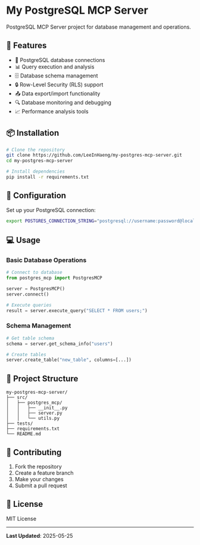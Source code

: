 # My PostgreSQL MCP Server

PostgreSQL MCP Server project for database management and operations.

## 🚀 Features

- 🔗 PostgreSQL database connections
- 📊 Query execution and analysis  
- 🗄️ Database schema management
- 🔒 Row-Level Security (RLS) support
- 📤 Data export/import functionality
- 🔍 Database monitoring and debugging
- 📈 Performance analysis tools

## 📦 Installation

```bash
# Clone the repository
git clone https://github.com/LeeInHaeng/my-postgres-mcp-server.git
cd my-postgres-mcp-server

# Install dependencies
pip install -r requirements.txt
```

## 🔧 Configuration

Set up your PostgreSQL connection:

```bash
export POSTGRES_CONNECTION_STRING="postgresql://username:password@localhost:5432/database"
```

## 💻 Usage

### Basic Database Operations
```python
# Connect to database
from postgres_mcp import PostgresMCP

server = PostgresMCP()
server.connect()

# Execute queries
result = server.execute_query("SELECT * FROM users;")
```

### Schema Management
```python
# Get table schema
schema = server.get_schema_info("users")

# Create tables
server.create_table("new_table", columns=[...])
```

## 📁 Project Structure

```
my-postgres-mcp-server/
├── src/
│   ├── postgres_mcp/
│   │   ├── __init__.py
│   │   ├── server.py
│   │   └── utils.py
├── tests/
├── requirements.txt
└── README.md
```

## 🤝 Contributing

1. Fork the repository
2. Create a feature branch
3. Make your changes
4. Submit a pull request

## 📄 License

MIT License

---

**Last Updated**: 2025-05-25
